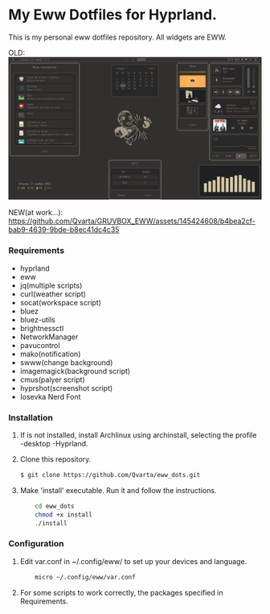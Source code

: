 # My Eww Dotfiles for Hyprland.


This is my personal eww dotfiles repository. All widgets are EWW.

OLD:
![preview](eww/images/screenshot/1.jpg)

NEW(at work...):
https://github.com/Qvarta/GRUVBOX_EWW/assets/145424608/b4bea2cf-bab9-4639-9bde-b8ec41dc4c35

### Requirements

- hyprland
- eww
- jq(multiple scripts)
- curl(weather script)
- socat(workspace script)
- bluez
- bluez-utils
- brightnessctl
- NetworkManager
- pavucontrol
- mako(notification)
- swww(change background)
- imagemagick(background script)
- cmus(palyer script)
- hyprshot(screenshot script)
- Iosevka Nerd Font

### Installation

1. If is not installed, install Archlinux using archinstall, selecting the profile -desktop -Hyprland.
2. Clone this repository.

	```bash
	$ git clone https://github.com/Qvarta/eww_dots.git
	```

3. Make 'install' executable. Run it and follow the instructions.

	```bash
        cd eww_dots
        chmod +x install
        ./install
	```

### Configuration

1. Edit var.conf in ~/.config/eww/ to set up your devices and language.

	```bash
        micro ~/.config/eww/var.conf
	```
2. For some scripts to work correctly, the packages specified in Requirements.

